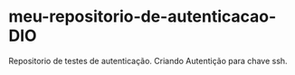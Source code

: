 # meu-repositorio-de-autenticacao-DIO
Repositorio de testes de autenticação.
Criando Autentição para chave ssh.
